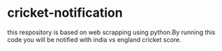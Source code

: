 # cricket-notification
this respository is based on web scrapping using python.By running this code you will be notified with india vs england cricket score.
